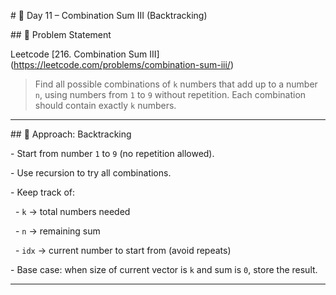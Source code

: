 \# 🚀 Day 11 – Combination Sum III (Backtracking)



\## 📌 Problem Statement

Leetcode \[216. Combination Sum III](https://leetcode.com/problems/combination-sum-iii/)



> Find all possible combinations of `k` numbers that add up to a number `n`, using numbers from `1` to `9` without repetition. Each combination should contain exactly `k` numbers.



---



\## 🧠 Approach: Backtracking



\- Start from number `1` to `9` (no repetition allowed).

\- Use recursion to try all combinations.

\- Keep track of:

&nbsp; - `k` → total numbers needed

&nbsp; - `n` → remaining sum

&nbsp; - `idx` → current number to start from (avoid repeats)

\- Base case: when size of current vector is `k` and sum is `0`, store the result.



---



